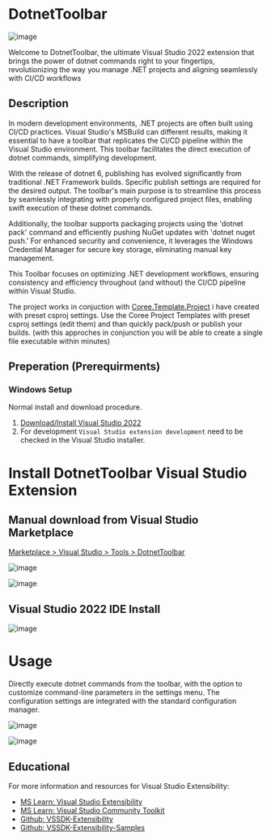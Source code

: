 # DotnetToolbar

![image](https://user-images.githubusercontent.com/97656046/282954887-1d691cb1-b24b-4827-be11-c96cd83d5a12.png)

Welcome to DotnetToolbar, the ultimate Visual Studio 2022 extension that brings the power of dotnet commands right to your fingertips, revolutionizing the way you manage .NET projects and aligning seamlessly with CI/CD workflows

## Description
In modern development environments, .NET projects are often built using CI/CD practices. Visual Studio's MSBuild can different results, making it essential to have a toolbar that replicates the CI/CD pipeline within the Visual Studio environment. This toolbar facilitates the direct execution of dotnet commands, simplifying development.

With the release of dotnet 6, publishing has evolved significantly from traditional .NET Framework builds. Specific publish settings are required for the desired output. The toolbar's main purpose is to streamline this process by seamlessly integrating with properly configured project files, enabling swift execution of these dotnet commands.

Additionally, the toolbar supports packaging projects using the 'dotnet pack' command and efficiently pushing NuGet updates with 'dotnet nuget push.' For enhanced security and convenience, it leverages the Windows Credential Manager for secure key storage, eliminating manual key management.

This Toolbar focuses on optimizing .NET development workflows, ensuring consistency and efficiency throughout (and without) the CI/CD pipeline within Visual Studio.

The project works in conjuction with [Coree.Template.Project](https://github.com/carsten-riedel/Coree.Template.Project) i have created with preset csproj settings. 
Use the Coree Project Templates with preset csproj settings (edit them) and than quickly pack/push or publish your builds.
(with this approches in conjunction you will be able to create a single file executable within minutes)

## Preperation (Prerequirments)
  
### Windows Setup

Normal install and download procedure.
  1. [Download/Install Visual Studio 2022](https://visualstudio.microsoft.com/downloads/)
  2. For development `Visual Studio extension development` need to be checked in the Visual Studio installer.

# Install DotnetToolbar Visual Studio Extension

## Manual download from Visual Studio Marketplace
[Marketplace > Visual Studio > Tools > DotnetToolbar](https://marketplace.visualstudio.com/items?itemName=Coree-CarstenRiedel.CoreeDotnetToolbar)

![image](https://github.com/carsten-riedel/Coree.VisualStudio.DotnetToolbar/assets/97656046/0e21991a-6a0b-4098-92d9-bc9b10d97e0e)

![image](https://github.com/carsten-riedel/Coree.VisualStudio.DotnetToolbar/assets/97656046/99aace5b-00de-4419-bd04-5d2e7f46dff3)


## Visual Studio 2022 IDE Install
![image](https://user-images.githubusercontent.com/97656046/285142705-52f226a2-1e5d-4093-9e6a-7402e6b43870.png)

# Usage
Directly execute dotnet commands from the toolbar, with the option to customize command-line parameters in the settings menu.
The configuration settings are integrated with the standard configuration manager.

![image](https://user-images.githubusercontent.com/97656046/285170297-32269767-d4ba-4eca-89b5-48592c6706ba.png)

![image](https://user-images.githubusercontent.com/97656046/285170963-95286bbc-0097-4e02-a0e1-3f51afeaad75.png)

## Educational

For more information and resources for Visual Studio Extensibility:
  - [MS Learn: Visual Studio Extensibility](https://learn.microsoft.com/en-US/visualstudio/extensibility/?view=vs-2022)
  - [MS Learn: Visual Studio Community Toolkit](https://learn.microsoft.com/en-us/visualstudio/extensibility/vsix/visual-studio-community-toolkit?view=vs-2022)
  - [Github: VSSDK-Extensibility](https://github.com/microsoft/VSExtensibility)
  - [Github: VSSDK-Extensibility-Samples](https://github.com/Microsoft/VSSDK-Extensibility-Samples)

